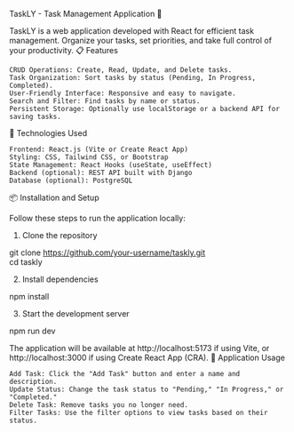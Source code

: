 TaskLY - Task Management Application 📝

TaskLY is a web application developed with React for efficient task management. Organize your tasks, set priorities, and take full control of your productivity.
📋 Features

    CRUD Operations: Create, Read, Update, and Delete tasks.
    Task Organization: Sort tasks by status (Pending, In Progress, Completed).
    User-Friendly Interface: Responsive and easy to navigate.
    Search and Filter: Find tasks by name or status.
    Persistent Storage: Optionally use localStorage or a backend API for saving tasks.

🚀 Technologies Used

    Frontend: React.js (Vite or Create React App)
    Styling: CSS, Tailwind CSS, or Bootstrap
    State Management: React Hooks (useState, useEffect)
    Backend (optional): REST API built with Django
    Database (optional): PostgreSQL

📦 Installation and Setup

Follow these steps to run the application locally:
1. Clone the repository

git clone https://github.com/your-username/taskly.git  
cd taskly  

2. Install dependencies

npm install  

3. Start the development server

npm run dev  

The application will be available at http://localhost:5173 if using Vite, or http://localhost:3000 if using Create React App (CRA).
🌟 Application Usage

    Add Task: Click the "Add Task" button and enter a name and description.
    Update Status: Change the task status to "Pending," "In Progress," or "Completed."
    Delete Task: Remove tasks you no longer need.
    Filter Tasks: Use the filter options to view tasks based on their status.
